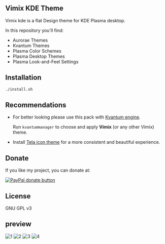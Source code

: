 ## Vimix KDE Theme

Vimix kde is a flat Design theme for KDE Plasma desktop.

In this repository you'll find:

- Aurorae Themes
- Kvantum Themes
- Plasma Color Schemes
- Plasma Desktop Themes
- Plasma Look-and-Feel Settings

## Installation

```sh
./install.sh
```

## Recommendations

- For better looking please use this pack with [Kvantum engine](https://github.com/tsujan/Kvantum/tree/master/Kvantum).

  Run `kvantummanager` to choose and apply **Vimix** (or any other Vimix) theme.

- Install [Tela icon theme](https://github.com/vinceliuice/Tela-icon-theme) for a more consistent and beautiful experience.

## Donate

If you like my project, you can donate at:

<span class="paypal"><a href="https://www.paypal.me/vinceliuice" title="Donate to this project using Paypal"><img src="https://www.paypalobjects.com/webstatic/mktg/Logo/pp-logo-100px.png" alt="PayPal donate button" /></a></span>

## License

GNU GPL v3

## preview

![1](https://github.com/vinceliuice/Vimix-kde/blob/master/plasma/look-and-feel/com.github.vinceliuice.Vimix/contents/previews/fullscreenpreview.jpg?raw=true)
![2](https://github.com/vinceliuice/Vimix-kde/blob/master/plasma/look-and-feel/com.github.vinceliuice.Vimix-Doder/contents/previews/fullscreenpreview.jpg?raw=true)
![3](https://github.com/vinceliuice/Vimix-kde/blob/master/plasma/look-and-feel/com.github.vinceliuice.Vimix-Beryl/contents/previews/fullscreenpreview.jpg?raw=true)
![4](https://github.com/vinceliuice/Vimix-kde/blob/master/plasma/look-and-feel/com.github.vinceliuice.Vimix-Ruby/contents/previews/fullscreenpreview.jpg?raw=true)
